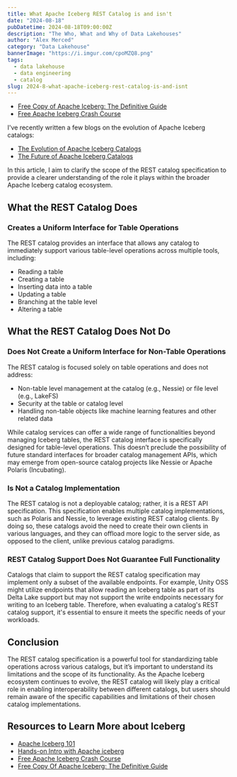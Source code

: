 ```yaml
---
title: What Apache Iceberg REST Catalog is and isn't
date: "2024-08-18"
pubDatetime: 2024-08-18T09:00:00Z
description: "The Who, What and Why of Data Lakehouses"
author: "Alex Merced"
category: "Data Lakehouse"
bannerImage: "https://i.imgur.com/cpoMZQ8.png"
tags:
  - data lakehouse
  - data engineering
  - catalog
slug: 2024-8-what-apache-iceberg-rest-catalog-is-and-isnt
---
```


- [Free Copy of Apache Iceberg: The Definitive Guide](https://hello.dremio.com/wp-apache-iceberg-the-definitive-guide-reg.html?utm_source=alexmerced&utm_medium=external_blog&utm_campaign=rest_catalog_is_isnt)
- [Free Apache Iceberg Crash Course](https://hello.dremio.com/webcast-an-apache-iceberg-lakehouse-crash-course-reg.html?utm_source=alexmerced&utm_medium=external_blog&utm_campaign=rest_catalog_is_isnt)

I've recently written a few blogs on the evolution of Apache Iceberg catalogs:

- [The Evolution of Apache Iceberg Catalogs](https://www.dremio.com/blog/the-evolution-of-apache-iceberg-catalogs/?utm_source=alexmerced&utm_medium=external_blog&utm_campaign=rest_catalog_is_isnt)
- [The Future of Apache Iceberg Catalogs](https://medium.com/data-engineering-with-dremio/understanding-the-future-of-apache-iceberg-catalogs-ff2a2878fbc0)

In this article, I aim to clarify the scope of the REST catalog specification to provide a clearer understanding of the role it plays within the broader Apache Iceberg catalog ecosystem.

## What the REST Catalog Does

### Creates a Uniform Interface for Table Operations

The REST catalog provides an interface that allows any catalog to immediately support various table-level operations across multiple tools, including:

- Reading a table
- Creating a table
- Inserting data into a table
- Updating a table
- Branching at the table level
- Altering a table

## What the REST Catalog Does Not Do

### Does Not Create a Uniform Interface for Non-Table Operations

The REST catalog is focused solely on table operations and does not address:

- Non-table level management at the catalog (e.g., Nessie) or file level (e.g., LakeFS)
- Security at the table or catalog level
- Handling non-table objects like machine learning features and other related data

While catalog services can offer a wide range of functionalities beyond managing Iceberg tables, the REST catalog interface is specifically designed for table-level operations. This doesn’t preclude the possibility of future standard interfaces for broader catalog management APIs, which may emerge from open-source catalog projects like Nessie or Apache Polaris (Incubating).

### Is Not a Catalog Implementation

The REST catalog is not a deployable catalog; rather, it is a REST API specification. This specification enables multiple catalog implementations, such as Polaris and Nessie, to leverage existing REST catalog clients. By doing so, these catalogs avoid the need to create their own clients in various languages, and they can offload more logic to the server side, as opposed to the client, unlike previous catalog paradigms.

### REST Catalog Support Does Not Guarantee Full Functionality

Catalogs that claim to support the REST catalog specification may implement only a subset of the available endpoints. For example, Unity OSS might utilize endpoints that allow reading an Iceberg table as part of its Delta Lake support but may not support the write endpoints necessary for writing to an Iceberg table. Therefore, when evaluating a catalog's REST catalog support, it's essential to ensure it meets the specific needs of your workloads.

## Conclusion

The REST catalog specification is a powerful tool for standardizing table operations across various catalogs, but it’s important to understand its limitations and the scope of its functionality. As the Apache Iceberg ecosystem continues to evolve, the REST catalog will likely play a critical role in enabling interoperability between different catalogs, but users should remain aware of the specific capabilities and limitations of their chosen catalog implementations.

## Resources to Learn More about Iceberg

- [Apache Iceberg 101](https://www.dremio.com/lakehouse-deep-dives/apache-iceberg-101/?utm_source=alexmerced&utm_medium=external_blog&utm_campaign=iceberg-acid)
- [Hands-on Intro with Apache iceberg](https://www.dremio.com/blog/intro-to-dremio-nessie-and-apache-iceberg-on-your-laptop/?utm_source=alexmerced&utm_medium=external_blog&utm_campaign=iceberg-acid)
- [Free Apache Iceberg Crash Course](https://hello.dremio.com/webcast-an-apache-iceberg-lakehouse-crash-course-reg.html?utm_source=alexmerced&utm_medium=external_blog&utm_campaign=iceberg-acid)
- [Free Copy Of Apache Iceberg: The Definitive Guide](https://hello.dremio.com/wp-apache-iceberg-the-definitive-guide-reg.html?utm_source=alexmerced&utm_medium=external_blog&utm_campaign=iceberg-acid)
